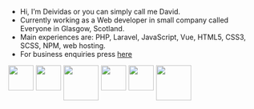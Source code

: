 - Hi, I’m Deividas or you can simply call me David.
- Currently working as a Web developer in small company called Everyone in Glasgow, Scotland.
- Main experiences are: PHP, Laravel, JavaScript, Vue, HTML5, CSS3, SCSS, NPM, web hosting.
- For business enquiries press <a href="mailto:deividas@dkarunos.com">here</a>

<div style="display:flex;gap:5px">
  <img style="width:50px" src="https://upload.wikimedia.org/wikipedia/commons/thumb/9/9a/Laravel.svg/1200px-Laravel.svg.png">
  <img style="width:50px" src="https://upload.wikimedia.org/wikipedia/commons/thumb/9/95/Vue.js_Logo_2.svg/1184px-Vue.js_Logo_2.svg.png">
  <img style="width:70px" src="https://upload.wikimedia.org/wikipedia/commons/thumb/2/27/PHP-logo.svg/1422px-PHP-logo.svg.png">
  <img style="width:50px" src="https://upload.wikimedia.org/wikipedia/commons/6/6a/JavaScript-logo.png" >
  <img style="width:50px" src="https://upload.wikimedia.org/wikipedia/commons/thumb/9/98/WordPress_blue_logo.svg/2048px-WordPress_blue_logo.svg.png" >
  <img style="width:70px" src="https://1000logos.net/wp-content/uploads/2020/08/MySQL-Logo.png" >
  
</div>
<!---
D-Karunos/D-Karunos is a ✨ special ✨ repository because its `README.md` (this file) appears on your GitHub profile.
You can click the Preview link to take a look at your changes.
--->
